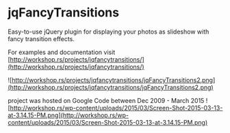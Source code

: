 jqFancyTransitions
==================

Easy-to-use jQuery plugin for displaying your photos as slideshow with fancy transition effects.

For examples and documentation visit [http://workshop.rs/projects/jqfancytransitions/](http://workshop.rs/projects/jqfancytransitions/)

![http://workshop.rs/projects/jqfancytransitions/jqFancyTransitions2.png](http://workshop.rs/projects/jqfancytransitions/jqFancyTransitions2.png)

project was hosted on Google Code between Dec 2009 - March 2015
![http://workshop.rs/wp-content/uploads/2015/03/Screen-Shot-2015-03-13-at-3.14.15-PM.png](http://workshop.rs/wp-content/uploads/2015/03/Screen-Shot-2015-03-13-at-3.14.15-PM.png)